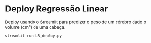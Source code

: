 # Deploy Regressão Linear 

Deploy usando o Streamlit para predizer o peso de um cérebro dado o volume (cm³) de uma cabeça.

`streamlit run LR_deploy.py`

